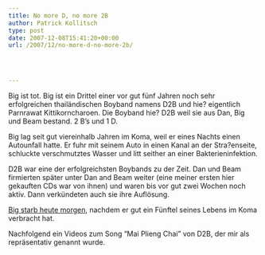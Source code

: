 ```yaml
---
title: No more D, no more 2B
author: Patrick Kollitsch
type: post
date: 2007-12-08T15:41:20+00:00
url: /2007/12/no-more-d-no-more-2b/




---
```

Big ist tot. Big ist ein Drittel einer vor gut fünf Jahren noch sehr erfolgreichen thailändischen Boyband namens D2B und hie? eigentlich Parnrawat Kittikorncharoen. Die Boyband hie? D2B weil sie aus Dan, Big und Beam bestand. 2 B&#8217;s und 1 D. 

Big lag seit gut viereinhalb Jahren im Koma, weil er eines Nachts einen Autounfall hatte. Er fuhr mit seinem Auto in einen Kanal an der Stra?enseite, schluckte verschmutztes Wasser und litt seither an einer Bakterieninfektion. 

D2B war eine der erfolgreichsten Boybands zu der Zeit. Dan und Beam firmierten später unter Dan and Beam weiter (eine meiner ersten hier gekauften CDs war von ihnen) und waren bis vor gut zwei Wochen noch aktiv. Dann verk&uuml;ndeten auch sie ihre Aufl&ouml;sung. 

[Big starb heute morgen][1], nachdem er gut ein F&uuml;nftel seines Lebens im Koma verbracht hat. 

Nachfolgend ein Videos zum Song &#8220;Mai Plieng Chai&#8221; von D2B, der mir als repr&auml;sentativ genannt wurde.

 [1]: http://www.nationmultimedia.com/2007/12/09/headlines/headlines_30058606.php